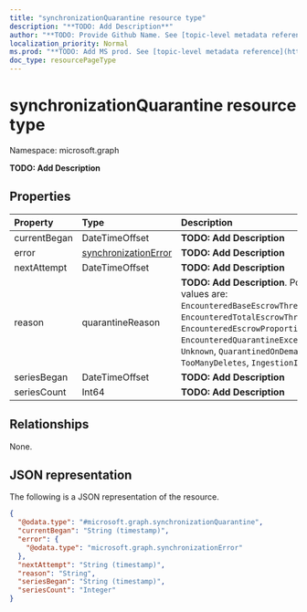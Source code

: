 ```yaml
---
title: "synchronizationQuarantine resource type"
description: "**TODO: Add Description**"
author: "**TODO: Provide Github Name. See [topic-level metadata reference](https://msgo.azurewebsites.net/add/document/guidelines/metadata.html#topic-level-metadata)**"
localization_priority: Normal
ms.prod: "**TODO: Add MS prod. See [topic-level metadata reference](https://msgo.azurewebsites.net/add/document/guidelines/metadata.html#topic-level-metadata)**"
doc_type: resourcePageType
---
```


# synchronizationQuarantine resource type

Namespace: microsoft.graph



**TODO: Add Description**

## Properties
|Property|Type|Description|
|:---|:---|:---|
|currentBegan|DateTimeOffset|**TODO: Add Description**|
|error|[synchronizationError](../resources/synchronizationerror.md)|**TODO: Add Description**|
|nextAttempt|DateTimeOffset|**TODO: Add Description**|
|reason|quarantineReason|**TODO: Add Description**. Possible values are: `EncounteredBaseEscrowThreshold`, `EncounteredTotalEscrowThreshold`, `EncounteredEscrowProportionThreshold`, `EncounteredQuarantineException`, `Unknown`, `QuarantinedOnDemand`, `TooManyDeletes`, `IngestionInterrupted`.|
|seriesBegan|DateTimeOffset|**TODO: Add Description**|
|seriesCount|Int64|**TODO: Add Description**|

## Relationships
None.

## JSON representation
The following is a JSON representation of the resource.
<!-- {
  "blockType": "resource",
  "@odata.type": "microsoft.graph.synchronizationQuarantine"
}
-->
``` json
{
  "@odata.type": "#microsoft.graph.synchronizationQuarantine",
  "currentBegan": "String (timestamp)",
  "error": {
    "@odata.type": "microsoft.graph.synchronizationError"
  },
  "nextAttempt": "String (timestamp)",
  "reason": "String",
  "seriesBegan": "String (timestamp)",
  "seriesCount": "Integer"
}
```


